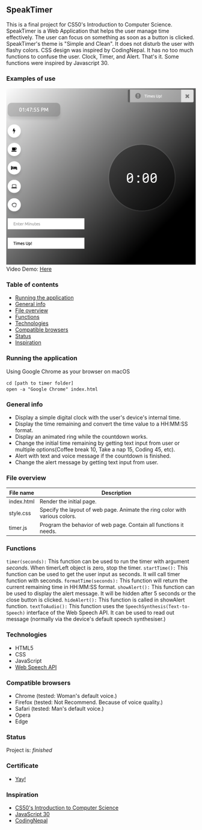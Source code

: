 ## SpeakTimer
This is a final project for CS50's Introduction to Computer Science. SpeakTimer is a Web Application that helps the user manage time effectively. The user can focus on something as soon as a button is clicked. SpeakTimer's theme is "Simple and Clean". It does not disturb the user with flashy colors. CSS design was inspired by CodingNepal. It has no too much functions to confuse the user. Clock, Timer, and Alert. That's it. Some functions were inspired by Javascript 30.

### Examples of use
![SpeakTimer](/images/timer.png)
Video Demo: [Here](https://youtu.be/ZF2j7I3JAWc)

### Table of contents
* [Running the application](#running-the-application)
* [General info](#general-info)
* [File overview](#file-overview)
* [Functions](#functions)
* [Technologies](#technologies)
* [Compatible browsers](#compatible-browsers)
* [Status](#status)
* [Inspiration](#inspiration)

### Running the application
Using Google Chrome as your browser on macOS
```
cd [path to timer folder]
open -a "Google Chrome" index.html
```

### General info
* Display a simple digital clock with the user's device's internal time.
* Display the time remaining and convert the time value to a HH:MM:SS format.
* Display an animated ring while the countdown works.
* Change the initial time remaining by getting text input from user or multiple options(Coffee break 10, Take a nap 15, Coding 45, etc).
* Alert with text and voice message if the countdown is finished.
* Change the alert message by getting text input from user.

### File overview
File name     | Description
------------- | -------------
index.html | Render the initial page.
style.css | Specify the layout of web page. Animate the ring color with various colors. 
timer.js | Program the behavior of web page. Contain all functions it needs.

### Functions
`timer(seconds):` This function can be used to run the timer with argument _seconds_. When timerLeft object is zero, stop the timer.
`startTime():` This function can be used to get the user input as seconds. It will call timer function with seconds.
`formatTime(seconds):` This function will return the current remaining time in HH:MM:SS format.
`showAlert():` This function can be used to display the alert message. It will be hidden after 5 seconds or the close button is clicked.
`hideAlert():` This function is called in showAlert function.
`textToAudio():` This function uses the `SpeechSynthesis(Text-to-Speech)` interface of the Web Speech API. It can be used to read out message (normally via the device's default speech synthesiser.)

### Technologies
* HTML5
* CSS
* JavaScript
* [Web Speech API](https://developer.mozilla.org/en-US/docs/Web/API/Web_Speech_API)

### Compatible browsers
* Chrome (tested: Woman's default voice.)
* Firefox (tested: Not Recommend. Because of voice quality.)
* Safari (tested: Man's default voice.)
* Opera
* Edge

### Status
Project is: _finished_

### Certificate
* [Yay!](https://cs50.harvard.edu/certificates/e32a940f-347c-431b-b036-b9556169bd8a)

### Inspiration
* [CS50's Introduction to Computer Science](https://cs50.harvard.edu/x/2021/)
* [JavaScript 30](https://javascript30.com/)
* [CodingNepal](https://www.codingnepalweb.com/)